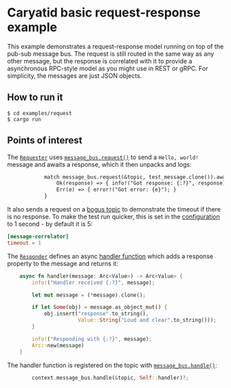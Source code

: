 # Caryatid basic request-response example

This example demonstrates a request-response model running on top of the pub-sub message bus.  The
request is still routed in the same way as any other message, but the response is correlated with it
to provide a asynchronous RPC-style model as you might use in REST or gRPC.  For simplicity,
the messages are just JSON objects.

## How to run it

```shell
$ cd examples/request
$ cargo run
```

## Points of interest

The [`Requester`](src/requester.rs) uses [`message_bus.request()`](src/requester.rs#L37) to send a `Hello, world!` message
and awaits a response, which it then unpacks and logs:

```rest
            match message_bus.request(&topic, test_message.clone()).await {
                Ok(response) => { info!("Got response: {:?}", response); },
                Err(e) => { error!("Got error: {e}"); }
            }
```

It also sends a request on a [bogus topic](src/requester.rs#L44) to demonstrate the timeout if there is no response.  To make
the test run quicker, this is set in the [configuration](request.toml#L20) to 1 second - by default it is 5:

```toml
[message-correlator]
timeout = 1
```

The [`Responder`](src/responder.rs) defines an async [handler function](src/responder.rs#L22) which adds a response property
to the message and returns it:

```rust
    async fn handler(message: Arc<Value>) -> Arc<Value> {
        info!("Handler received {:?}", message);

        let mut message = (*message).clone();

        if let Some(obj) = message.as_object_mut() {
            obj.insert("response".to_string(),
                       Value::String("Loud and clear".to_string()));
        }

        info!("Responding with {:?}", message);
        Arc::new(message)
    }
```

The handler function is registered on the topic with [`message_bus.handle()`](src/responder.rs#L40):

```rust
        context.message_bus.handle(&topic, Self::handler)?;
```

